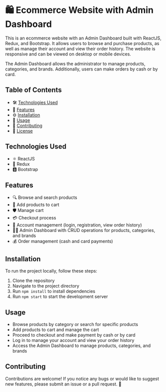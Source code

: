 # 🛍️ Ecommerce Website with Admin Dashboard

This is an ecommerce website with an Admin Dashboard built with ReactJS, Redux, and Bootstrap. It allows users to browse and purchase products, as well as manage their account and view their order history. The website is responsive and can be viewed on desktop or mobile devices.

The Admin Dashboard allows the administrator to manage products, categories, and brands. Additionally, users can make orders by cash or by card.

## Table of Contents

- 🛠️ [Technologies Used](#technologies-used)
- 🎁 [Features](#features)
- ⚙️ [Installation](#installation)
- 📖 [Usage](#usage)
- 👥 [Contributing](#contributing)
- 📝 [License](#license)

## Technologies Used

- ⚛️ ReactJS
- 🔄 Redux
- 🅱️ Bootstrap

## Features

- 🔍 Browse and search products
- 🛒 Add products to cart
- 🛡️ Manage cart
- 💳 Checkout process
- 👤 Account management (login, registration, view order history)
- 👨‍💼 Admin Dashboard with CRUD operations for products, categories, and brands
- 💰 Order management (cash and card payments)

## Installation

To run the project locally, follow these steps:

1. Clone the repository
2. Navigate to the project directory
3. Run `npm install` to install dependencies
4. Run `npm start` to start the development server

## Usage

- Browse products by category or search for specific products
- Add products to cart and manage the cart
- Proceed to checkout and make payment by cash or by card
- Log in to manage your account and view your order history
- Access the Admin Dashboard to manage products, categories, and brands

## Contributing

Contributions are welcome! If you notice any bugs or would like to suggest new features, please submit an issue or a pull request. 👋
